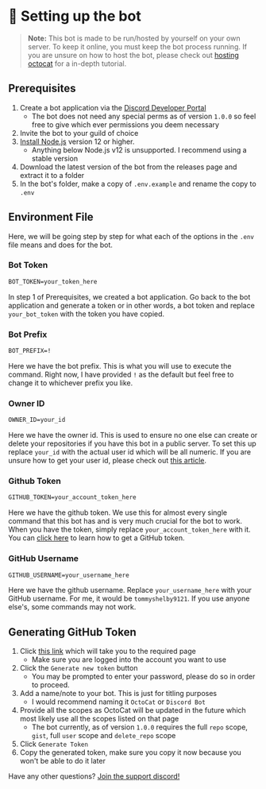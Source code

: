 # 🔨 Setting up the bot

> **Note:** This bot is made to be run/hosted by yourself on your own server. To keep it online, you must keep the bot process running. If you are unsure on how to host the bot, please check out [hosting octocat](https://github.com/tommyshelby9121/octocat/blob/master/docs/hosting.md) for a in-depth tutorial.

## Prerequisites
1. Create a bot application via the [Discord Developer Portal](https://discord.com/developers/application) 
    - The bot does not need any special perms as of version `1.0.0` so feel free to give which ever permissions you deem necessary
2. Invite the bot to your guild of choice
3. [Install Node.js](https://nodejs.org/en/) version 12 or higher.
    - Anything below Node.js v12 is unsupported. I recommend using a stable version
4. Download the latest version of the bot from the releases page and extract it to a folder
5. In the bot's folder, make a copy of `.env.example` and rename the copy to `.env`

## Environment File

Here, we will be going step by step for what each of the options in the `.env` file means and does for the bot.

### Bot Token
```css
BOT_TOKEN=your_token_here
```

In step 1 of Prerequisites, we created a bot application. Go back to the bot application and generate a token or in other words, a bot token and replace `your_bot_token` with the token you have copied.

### Bot Prefix
```css
BOT_PREFIX=!
```

Here we have the bot prefix. This is what you will use to execute the command. Right now, I have provided `!` as the default but feel free to change it to whichever prefix you like.

### Owner ID
```css
OWNER_ID=your_id
```

Here we have the owner id. This is used to ensure no one else can create or delete your repositories if you have this bot in a public server. To set this up replace `your_id` with the actual user id which will be all numeric. If you are unsure how to get your user id, please check out [this article](https://support.discord.com/hc/en-us/articles/206346498-Where-can-I-find-my-User-Server-Message-ID-).

### Github Token
```css
GITHUB_TOKEN=your_account_token_here
```

Here we have the github token. We use this for almost every single command that this bot has and is very much crucial for the bot to work. When you have the token, simply replace `your_account_token_here` with it. You can [click here]() to learn how to get a GitHub token.

### GitHub Username
```css
GITHUB_USERNAME=your_username_here
```

Here we have the github username. Replace `your_username_here` with your GitHub username. For me, it would be `tommyshelby9121`. If you use anyone else's, some commands may not work.

## Generating GitHub Token
1. Click [this link](https://github.com/settings/tokens) which will take you to the required page
    - Make sure you are logged into the account you want to use
2. Click the `Generate new token` button
    - You may be prompted to enter your password, please do so in order to proceed.
3. Add a name/note to your bot. This is just for titling purposes
    - I would recommend naming it `OctoCat` or `Discord Bot`
4. Provide all the scopes as OctoCat will be updated in the future which most likely use all the scopes listed on that page
    - The bot currently, as of version `1.0.0` requires the full `repo` scope, `gist`, full `user` scope and `delete_repo` scope
5. Click `Generate Token`
6. Copy the generated token, make sure you copy it now because you won't be able to do it later

Have any other questions? [Join the support discord!](https://discord.gg/ZxD5EjY)

